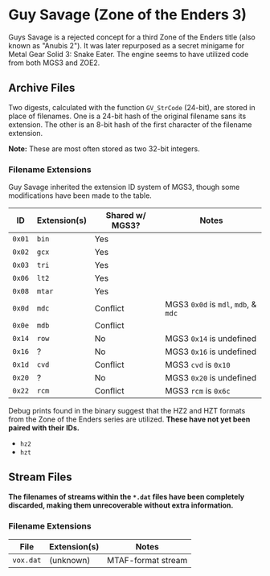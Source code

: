 
# Guy Savage (Zone of the Enders 3)

Guys Savage is a rejected concept for a third Zone of the Enders title (also known as "Anubis 2"). It was later repurposed as a secret minigame for Metal Gear Solid 3: Snake Eater. The engine seems to have utilized code from both MGS3 and ZOE2.

## Archive Files

Two digests, calculated with the function ``GV_StrCode`` (24-bit), are stored in place of filenames. One is a 24-bit hash of the original filename sans its extension. The other is an 8-bit hash of the first character of the filename extension.

**Note:** These are most often stored as two 32-bit integers.

### Filename Extensions

Guy Savage inherited the extension ID system of MGS3, though some modifications have been made to the table.

ID       | Extension(s) | Shared w/ MGS3? | Notes
-------- | ------------ | --------------- | -----
``0x01`` | ``bin``      | Yes             |
``0x02`` | ``gcx``      | Yes             |
``0x03`` | ``tri``      | Yes             |
``0x06`` | ``lt2``      | Yes             |
``0x08`` | ``mtar``     | Yes             |
``0x0d`` | ``mdc``      | Conflict        | MGS3 ``0x0d`` is ``mdl``, ``mdb``, & ``mdc``
``0x0e`` | ``mdb``      | Conflict        |
``0x14`` | ``row``      | No              | MGS3 ``0x14`` is undefined
``0x16`` | ?            | No              | MGS3 ``0x16`` is undefined
``0x1d`` | ``cvd``      | Conflict        | MGS3 ``cvd`` is ``0x10``
``0x20`` | ?            | No              | MGS3 ``0x20`` is undefined
``0x22`` | ``rcm``      | Conflict        | MGS3 ``rcm`` is ``0x6c``

Debug prints found in the binary suggest that the HZ2 and HZT formats from the Zone of the Enders series are utilized. **These have not yet been paired with their IDs.**

- ``hz2``
- ``hzt``

## Stream Files

**The filenames of streams within the ``*.dat`` files have been completely discarded, making them unrecoverable without extra information.**

### Filename Extensions

File        | Extension(s) | Notes
----------- | ------------ | -----
``vox.dat`` | (unknown)    | MTAF-format stream
